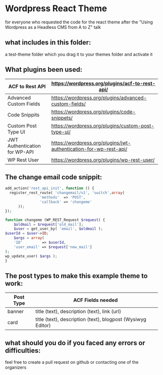 # Wordpress React Theme

for everyone who requested the code for the react theme after the "Using Wordpress as a Headless CMS from A to Z" talk



## what includes in this folder:

a test-theme folder which you drag it to your themes folder and activate it



## What plugins been used:

| ACF to Rest API               | https://wordpress.org/plugins/acf-to-rest-api/                    |
| ----------------------------- | ----------------------------------------------------------------- |
| Advanced Custom Fields        | https://wordpress.org/plugins/advanced-custom-fields/             |
| Code Snippits                 | https://wordpress.org/plugins/code-snippets/                      |
| Custom Post Type UI           | https://wordpress.org/plugins/custom-post-type-ui/                |
| JWT Authentication for WP-API | https://wordpress.org/plugins/jwt-authentication-for-wp-rest-api/ |
| WP Rest User                  | https://wordpress.org/plugins/wp-rest-user/                       |

## The change email code snippit:

```php
add_action('rest_api_init', function () {
  register_rest_route( 'changemail/v1', 'switch',array(
                'methods'  => 'POST',
                'callback' => 'changeme'
      ));
});

function changeme (WP_REST_Request $request) {
	$oldmail = $request['old_mail'];
	$user = get_user_by( 'email', $oldmail );
$userId = $user->ID;
	$args = array(
    'ID'         => $userId,
    'user_email' => $request['new_mail']
);
wp_update_user( $args );
}
```

## The post types to make this example theme to work:

| Post Type | ACF Fields needed                                           |
| --------- | ----------------------------------------------------------- |
| banner    | title (text), description (text), link (url)                |
| card      | title (text), description (text), blogpost (Wysiwyg Editor) |

## what should you do if you faced any errors or difficulties:

feel free to create a pull request on github or contacting one of the organizers 
